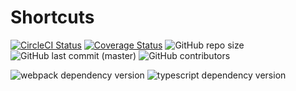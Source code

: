 # Shortcuts

[![CircleCI Status](https://circleci.com/gh/hegedus-adam/shortcuts.svg?style=shield)](https://app.circleci.com/pipelines/github/hegedus-adam/shortcuts?branch=master)
[![Coverage Status](https://coveralls.io/repos/github/hegedus-adam/shortcuts/badge.svg?branch=master)](https://coveralls.io/github/hegedus-adam/shortcuts?branch=master)
![GitHub repo size](https://img.shields.io/github/repo-size/hegedus-adam/shortcuts)
![GitHub last commit (master)](https://img.shields.io/github/last-commit/hegedus-adam/shortcuts/master)
![GitHub contributors](https://img.shields.io/github/contributors/hegedus-adam/shortcuts)

![webpack dependency version](https://img.shields.io/github/package-json/dependency-version/hegedus-adam/shortcuts/dev/webpack)
![typescript dependency version](https://img.shields.io/github/package-json/dependency-version/hegedus-adam/shortcuts/dev/typescript)